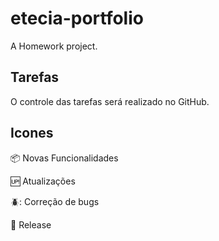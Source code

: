 # etecia-portfolio
A Homework project.

## Tarefas
O controle das tarefas será realizado no GitHub.

## Icones
:package: Novas Funcionalidades

:up: Atualizações

:beetle:: Correção de bugs

:checkered_flag: Release